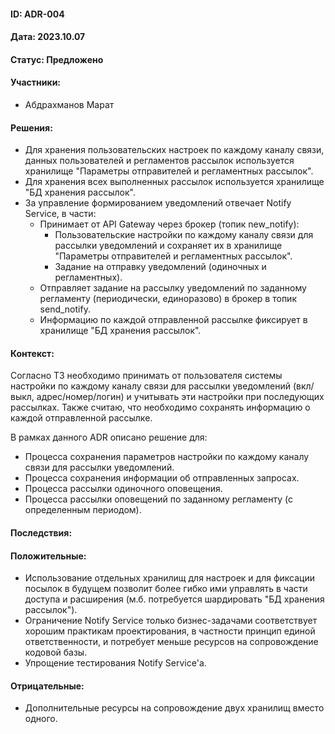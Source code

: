 #### ID: ADR-004

#### Дата: 2023.10.07

#### Статус: Предложено

#### Участники:
* Абдрахманов Марат

#### Решения:
* Для хранения пользовательских настроек по каждому каналу связи, данных пользователей и регламентов рассылок используется хранилище "Параметры отправителей и регламентных рассылок".
* Для хранения всех выполненных рассылок используется хранилище "БД хранения рассылок".
* За управление формированием уведомлений отвечает Notify Service, в части:
    * Принимает от API Gateway через брокер (топик new_notify):
        * Пользовательские настройки по каждому каналу связи для рассылки уведомлений и сохраняет их в хранилище "Параметры отправителей и регламентных рассылок".
        * Задание на отправку уведомлений (одиночных и регламентных).
    * Отправляет задание на рассылку уведомлений по заданному регламенту (периодически, единоразово) в брокер в топик send_notify.
    * Информацию по каждой отправленной рассылке фиксирует в хранилище "БД хранения рассылок".
    
#### Контекст:
Согласно ТЗ необходимо принимать от пользователя системы настройки по каждому каналу связи для рассылки уведомлений (вкл/выкл, адрес/номер/логин) и учитывать эти настройки при последующих рассылках. Также считаю, что необходимо сохранять информацию о каждой отправленной рассылке.

В рамках данного ADR описано решение для:
- Процесса сохранения параметров настройки по каждому каналу связи для рассылки уведомлений.
- Процесса сохранения информации об отправленных запросах.
- Процесса рассылки одиночного оповещения.
- Процесса рассылки оповещений по заданному регламенту (с определенным периодом).

#### Последствия:

#### Положительные:
* Использование отдельных хранилищ для настроек и для фиксации посылок в будущем позволит более гибко ими управлять в части доступа и расширения (м.б. потребуется шардировать "БД хранения рассылок").
* Ограничение Notify Service только бизнес-задачами соответствует хорошим практикам проектирования, в частности принцип единой ответственности, и потребует меньше ресурсов на сопровождение кодовой базы. 
* Упрощение тестирования Notify Service'а.

#### Отрицательные:
* Дополнительные ресурсы на сопровождение двух хранилищ вместо одного.